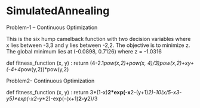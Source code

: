 # SimulatedAnnealing

Problem-1 – Continuous Optimization

This is the six hump camelback function with two decision variables where x lies between -3,3
and y lies between -2,2. The objective is to minimize z. The global minimum lies at (-0.0898,
0.7126) where z = -1.0316

def fitness_function (x, y) :
    return (4-2.1*pow(x,2)+pow(x, 4)/3)*pow(x,2)+x*y+(-4+4*pow(y,2))*pow(y,2)
    
    

Problem2- Continuous Optimization

def fitness_function (x, y) :
    return 3*(1-x)**2*exp(-x**2-(y+1)**2)-10*(x/5-x**3-y**5)*exp(-x**2-y**2)-exp(-(x+1)**2-y**2)/3

